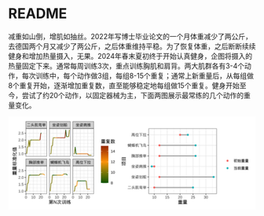 # README

减重如山倒，增肌如抽丝。2022年写博士毕业论文的一个月体重减少了两公斤，去德国两个月又减少了两公斤，之后体重维持平稳。为了恢复体重，之后断断续续健身和增加热量摄入，无果。2024年春末夏初终于开始认真健身，企图将摄入的热量固定下来。通常每周训练3次，重点训练胸肌和肩背。两大肌群各有3-4个动作，每次训练中，每个动作做3组，每组8-15个重复；通常上新重量后，从每组做8个重复开始，逐渐增加重复数，直至能够稳定地每组做15个重复。健身开始至今，尝试了约20个动作，以固定器械为主，下面两图展示最常练的几个动作的重量变化。

![](README_files/figure-commonmark/unnamed-chunk-2-1.png)
